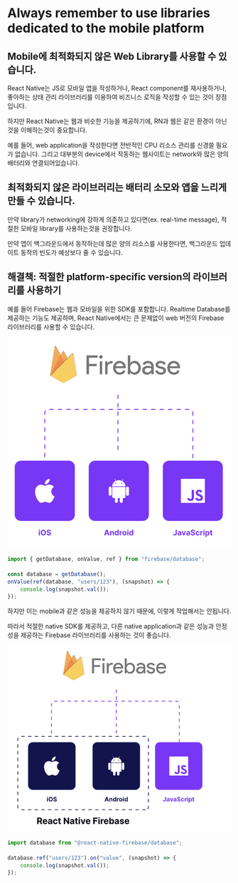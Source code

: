# Always remember to use libraries dedicated to the mobile platform

## Mobile에 최적화되지 않은 Web Library를 사용할 수 있습니다.

React Native는 JS로 모바일 앱을 작성하거나, React component를 재사용하거나, 좋아하는 상태 관리 라이브러리를 이용하여 비즈니스 로직을 작성할 수 있는 것이 장점입니다.

하지만 React Native는 웹과 비슷한 기능을 제공하기에, RN과 웹은 같은 환경이 아닌것을 이해하는것이 중요합니다.

예를 들어, web application을 작성한다면 전반적인 CPU 리소스 관리를 신경쓸 필요가 없습니다. 그리고 대부분의 device에서 작동하는 웹사이트는 network와 많은 양의 배터리와 연결되어있습니다.

## 최적화되지 않은 라이브러리는 배터리 소모와 앱을 느리게 만들 수 있습니다.

만약 library가 networking에 강하게 의존하고 있다면(ex. real-time message), 적절한 모바일 library를 사용하는것을 권장합니다.

만약 앱이 백그라운드에서 동작하는데 많은 양의 리소스를 사용한다면, 백그라운드 업데이트 동작의 빈도가 예상보다 줄 수 있습니다.

## 해결책: 적절한 platform-specific version의 라이브러리를 사용하기

예를 들어 Firebase는 웹과 모바일을 위한 SDK를 포함합니다. Realtime Database를 제공하는 기능도 제공하며, React Native에서는 큰 문제없이 web 버전의 Firebase 라이브러리를 사용할 수 있습니다.

![always_remember_to_use_libraries_dedicated_to_the_mobile_platform_1.png](./img/always_remember_to_use_libraries_dedicated_to_the_mobile_platform_1.png)

```javascript
import { getDatabase, onValue, ref } from "firebase/database";

const database = getDatabase();
onValue(ref(database, "users/123"), (snapshot) => {
	console.log(snapshot.val());
});
```

하지만 이는 mobile과 같은 성능을 제공하지 않기 때문에, 이렇게 작업해서는 안됩니다.

따라서 적절한 native SDK를 제공하고, 다른 native application과 같은 성능과 안정성을 제공하는 Firebase 라이브러리를 사용하는 것이 좋습니다.

![always_remember_to_use_libraries_dedicated_to_the_mobile_platform_2.png](./img/always_remember_to_use_libraries_dedicated_to_the_mobile_platform_2.png)

```javascript
import database from "@react-native-firebase/database";

database.ref("users/123").on("value", (snapshot) => {
	console.log(snapshot.val());
});
```
